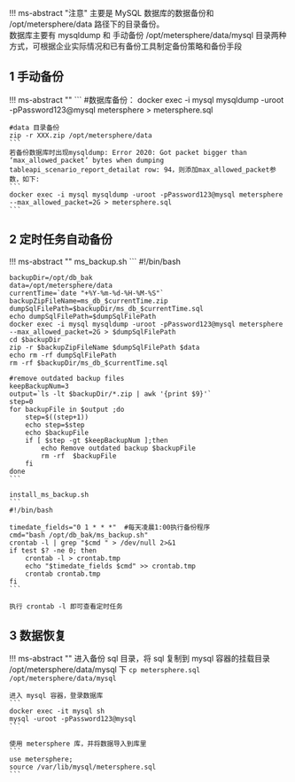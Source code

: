 !!! ms-abstract "注意"
    主要是 MySQL 数据库的数据备份和 /opt/metersphere/data 路径下的目录备份。<br>
    数据库主要有 mysqldump 和 手动备份 /opt/metersphere/data/mysql 目录两种方式，可根据企业实际情况和已有备份工具制定备份策略和备份手段

## 1 手动备份
!!! ms-abstract ""
    ```
    #数据库备份：
    docker exec -i mysql mysqldump -uroot -pPassword123@mysql metersphere > metersphere.sql
    
    #data 目录备份
    zip -r XXX.zip /opt/metersphere/data
    ```
    若备份数据库时出现mysqldump: Error 2020: Got packet bigger than ‘max_allowed_packet’ bytes when dumping tableapi_scenario_report_detailat row: 94，则添加max_allowed_packet参数，如下:
    ```
    docker exec -i mysql mysqldump -uroot -pPassword123@mysql metersphere --max_allowed_packet=2G > metersphere.sql
    ```

## 2 定时任务自动备份
!!! ms-abstract ""
    ms_backup.sh
    ```
    #!/bin/bash
    
    backupDir=/opt/db_bak    
    data=/opt/metersphere/data
    currentTime=`date "+%Y-%m-%d-%H-%M-%S"`   
    backupZipFileName=ms_db_$currentTime.zip  
    dumpSqlFilePath=$backupDir/ms_db_$currentTime.sql  
    echo dumpSqlFilePath=$dumpSqlFilePath
    docker exec -i mysql mysqldump -uroot -pPassword123@mysql metersphere --max_allowed_packet=2G > $dumpSqlFilePath
    cd $backupDir
    zip -r $backupZipFileName $dumpSqlFilePath $data
    echo rm -rf dumpSqlFilePath
    rm -rf $backupDir/ms_db_$currentTime.sql
    
    #remove outdated backup files
    keepBackupNum=3
    output=`ls -lt $backupDir/*.zip | awk '{print $9}'`
    step=0
    for backupFile in $output ;do
        step=$((step+1))
        echo step=$step
        echo $backupFile
        if [ $step -gt $keepBackupNum ];then
            echo Remove outdated backup $backupFile
            rm -rf  $backupFile
        fi
    done
    ```

    install_ms_backup.sh
    ```
    #!/bin/bash
    
    timedate_fields="0 1 * * *"  #每天凌晨1:00执行备份程序
    cmd="bash /opt/db_bak/ms_backup.sh"
    crontab -l | grep "$cmd " > /dev/null 2>&1
    if test $? -ne 0; then
        crontab -l > crontab.tmp
        echo "$timedate_fields $cmd" >> crontab.tmp
        crontab crontab.tmp
    fi
    ```

    执行 crontab -l 即可查看定时任务

## 3 数据恢复
!!! ms-abstract ""
    进入备份 sql 目录，将 sql 复制到 mysql 容器的挂载目录 /opt/metersphere/data/mysql 下
    ```
    cp metersphere.sql /opt/metersphere/data/mysql
    ```
    
    进入 mysql 容器，登录数据库
    ```
    docker exec -it mysql sh
    mysql -uroot -pPassword123@mysql
    ```
    
    使用 metersphere 库，并将数据导入到库里
    ```
    use metersphere;
    source /var/lib/mysql/metersphere.sql
    ```